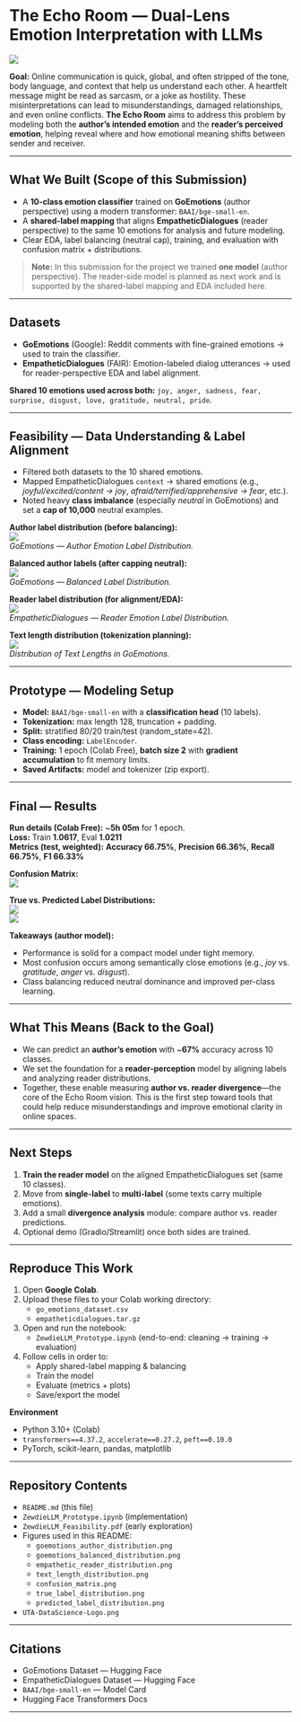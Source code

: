 # The Echo Room — Dual-Lens Emotion Interpretation with LLMs

![](UTA-DataScience-Logo.png)

**Goal:** Online communication is quick, global, and often stripped of the tone, body language, and context that help us understand each other. A heartfelt message might be read as sarcasm, or a joke as hostility. These misinterpretations can lead to misunderstandings, damaged relationships, and even online conflicts. **The Echo Room** aims to address this problem by modeling both the **author’s intended emotion** and the **reader’s perceived emotion**, helping reveal where and how emotional meaning shifts between sender and receiver.

---

## What We Built (Scope of this Submission)

- A **10-class emotion classifier** trained on **GoEmotions** (author perspective) using a modern transformer: `BAAI/bge-small-en`.  
- A **shared-label mapping** that aligns **EmpatheticDialogues** (reader perspective) to the same 10 emotions for analysis and future modeling.  
- Clear EDA, label balancing (neutral cap), training, and evaluation with confusion matrix + distributions.

> **Note:** In this submission for the project we trained **one model** (author perspective). The reader-side model is planned as next work and is supported by the shared-label mapping and EDA included here.

---

## Datasets

- **GoEmotions** (Google): Reddit comments with fine-grained emotions → used to train the classifier.  
- **EmpatheticDialogues** (FAIR): Emotion-labeled dialog utterances → used for reader-perspective EDA and label alignment.

**Shared 10 emotions used across both:** `joy, anger, sadness, fear, surprise, disgust, love, gratitude, neutral, pride`.

---

## Feasibility — Data Understanding & Label Alignment

- Filtered both datasets to the 10 shared emotions.  
- Mapped EmpatheticDialogues `context` → shared emotions (e.g., *joyful/excited/content → joy*, *afraid/terrified/apprehensive → fear*, etc.).  
- Noted heavy **class imbalance** (especially *neutral* in GoEmotions) and set a **cap of 10,000** neutral examples.

**Author label distribution (before balancing):**  
![](goemotions_author_distribution.png)  
*GoEmotions — Author Emotion Label Distribution.*

**Balanced author labels (after capping neutral):**  
![](goemotions_balanced_distribution.png)  
*GoEmotions — Balanced Label Distribution.*

**Reader label distribution (for alignment/EDA):**  
![](empathetic_reader_distribution.png)  
*EmpatheticDialogues — Reader Emotion Label Distribution.*

**Text length distribution (tokenization planning):**  
![](text_length_distribution.png)  
*Distribution of Text Lengths in GoEmotions.*

---

## Prototype — Modeling Setup

- **Model:** `BAAI/bge-small-en` with a **classification head** (10 labels).  
- **Tokenization:** max length 128, truncation + padding.  
- **Split:** stratified 80/20 train/test (random_state=42).  
- **Class encoding:** `LabelEncoder`.  
- **Training:** 1 epoch (Colab Free), **batch size 2** with **gradient accumulation** to fit memory limits.  
- **Saved Artifacts:** model and tokenizer (zip export).

---

## Final — Results

**Run details (Colab Free):** ~**5h 05m** for 1 epoch.  
**Loss:** Train **1.0617**, Eval **1.0211**  
**Metrics (test, weighted):** **Accuracy 66.75%**, **Precision 66.36%**, **Recall 66.75%**, **F1 66.33%**

**Confusion Matrix:**  
![](confusion_matrix.png)

**True vs. Predicted Label Distributions:**  
![](true_label_distribution.png)  
![](predicted_label_distribution.png)

**Takeaways (author model):**
- Performance is solid for a compact model under tight memory.  
- Most confusion occurs among semantically close emotions (e.g., *joy* vs. *gratitude*, *anger* vs. *disgust*).  
- Class balancing reduced neutral dominance and improved per-class learning.

---

## What This Means (Back to the Goal)

- We can predict an **author’s emotion** with ~**67%** accuracy across 10 classes.  
- We set the foundation for a **reader-perception** model by aligning labels and analyzing reader distributions.  
- Together, these enable measuring **author vs. reader divergence**—the core of the Echo Room vision. This is the first step toward tools that could help reduce misunderstandings and improve emotional clarity in online spaces.

---

## Next Steps

1. **Train the reader model** on the aligned EmpatheticDialogues set (same 10 classes).  
2. Move from **single-label** to **multi-label** (some texts carry multiple emotions).  
3. Add a small **divergence analysis** module: compare author vs. reader predictions.  
4. Optional demo (Gradio/Streamlit) once both sides are trained.

---

## Reproduce This Work

1. Open **Google Colab**.  
2. Upload these files to your Colab working directory:
   - `go_emotions_dataset.csv`
   - `empatheticdialogues.tar.gz`
3. Open and run the notebook:
   - `ZewdieLLM_Prototype.ipynb` (end-to-end: cleaning → training → evaluation)
4. Follow cells in order to:
   - Apply shared-label mapping & balancing
   - Train the model
   - Evaluate (metrics + plots)
   - Save/export the model

**Environment**
- Python 3.10+ (Colab)
- `transformers==4.37.2`, `accelerate==0.27.2`, `peft==0.10.0`
- PyTorch, scikit-learn, pandas, matplotlib

---

## Repository Contents

- `README.md` (this file)  
- `ZewdieLLM_Prototype.ipynb` (implementation)  
- `ZewdieLLM_Feasibility.pdf` (early exploration)  
- Figures used in this README:
  - `goemotions_author_distribution.png`  
  - `goemotions_balanced_distribution.png`  
  - `empathetic_reader_distribution.png`  
  - `text_length_distribution.png`  
  - `confusion_matrix.png`  
  - `true_label_distribution.png`  
  - `predicted_label_distribution.png`  
- `UTA-DataScience-Logo.png`

---

## Citations

- GoEmotions Dataset — Hugging Face  
- EmpatheticDialogues Dataset — Hugging Face  
- `BAAI/bge-small-en` — Model Card  
- Hugging Face Transformers Docs

---
